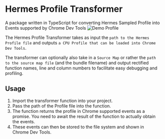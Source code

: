 # Hermes Profile Transformer

A package written in TypeScript for converting Hermes Sampled Profile into Events supported by Chrome Dev Tools
![Demo Profile](https://raw.githubusercontent.com/MLH-Fellowship/hermes-profile-transformer/master/assets/convertedProfile.png)

The Hermes Profile Transformer takes as input the `path to the Hermes Profile file` and outputs `a CPU Profile that can be loaded into Chrome Dev Tools`.

The transformer can optionally also take in a `Source Map` or rather the `path to the source map file` (and the bundle filename) and output rectified function names, line and column numbers to facilitate easy debugging and profiling.

## Usage

1. Import the transformer function into your project.
2. Pass the path of the Profile file into the function.
3. The function returns the profile in Chrome supported events as a promise. You need to await the result of the function to actually obtain the events.
4. These events can then be stored to the file system and shown in Chrome Dev Tools.
